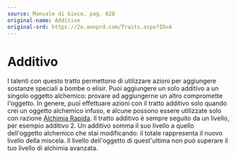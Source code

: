 ```yaml
---
source: Manuale di Gioco, pag. 628
original-name: Additive
original-srd: https://2e.aonprd.com/Traits.aspx?ID=4
---
```


# Additivo

I talenti con questo tratto permettono di utilizzare azioni per aggiungere
sostanze speciali a bombe o elisir. Puoi aggiungere un solo additivo a un
singolo oggetto alchemico: provare ad aggiungerne un altro compromette
l'oggetto. In genere, puoi effettuare azioni con il tratto additivo solo quando
crei un oggetto alchemico infuso, e alcune possono essere utilizzate solo con
razione [Alchimia Rapida](/azioni/classe/alchimia-rapida). Il tratto additivo è
sempre seguito da un livello, per esempio additivo 2. Un additivo somma il suo
livello a quello dell'oggetto alchemico che stai modificando: il totale
rappresenta il nuovo livello della miscela. Il livello dell'oggetto di
quest'ultima non può superare il tuo livello di alchimia avanzata.
